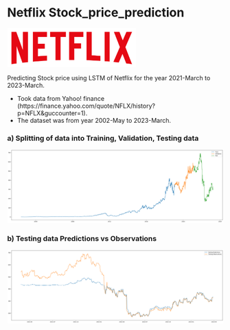 # Netflix Stock_price_prediction
<p align="left">
  <img src="https://github.com/SKULLDRAGON099/banner/blob/main/Logonetflix.png?raw=true" width="300px">
</p>



<p> Predicting Stock price using LSTM of Netflix for the year 2021-March to 2023-March. </p>
<ul>
<li>Took data from Yahoo! finance (https://finance.yahoo.com/quote/NFLX/history?p=NFLX&guccounter=1). </li>
<li>The dataset was from year 2002-May to 2023-March.</li>
</ul>

### a) Splitting of data into Training, Validation, Testing data
<p align="center">
  <img src="https://github.com/SKULLDRAGON099/banner/blob/main/stock1.png?raw=true">
</p>

### b) Testing data Predictions vs Observations 
<p align="center">
  <img src="https://github.com/SKULLDRAGON099/banner/blob/main/stock2.png?raw=true">
</p>
